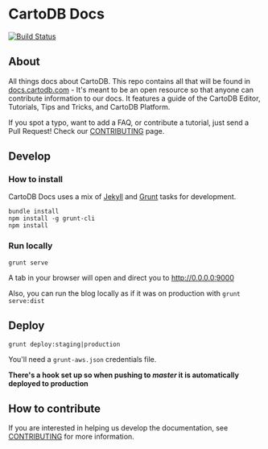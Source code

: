 # CartoDB Docs

[![Build Status](https://travis-ci.org/CartoDB/docs.svg?branch=master)](https://travis-ci.org/CartoDB/docs)


## About

All things docs about CartoDB. This repo contains all that will be found in [docs.cartodb.com](http://docs.cartodb.com/) - It's meant to be an open resource so that anyone can contribute information to our docs. It features a guide of the CartoDB Editor, Tutorials, Tips and Tricks, and CartoDB Platform. 

If you spot a typo, want to add a FAQ, or contribute a tutorial, just send a Pull Request! Check our [CONTRIBUTING](CONTRIBUTING.md) page.


## Develop

### How to install

CartoDB Docs uses a mix of [Jekyll](http://jekyllrb.com/) and [Grunt](http://gruntjs.com/) tasks for development.

```
bundle install
npm install -g grunt-cli
npm install
```


### Run locally

```
grunt serve
```

A tab in your browser will open and direct you to http://0.0.0.0:9000

Also, you can run the blog locally as if it was on production with `grunt serve:dist`


## Deploy

```
grunt deploy:staging|production
```

You'll need a `grunt-aws.json` credentials file.

**There's a hook set up so when pushing to _master_ it is automatically deployed to production**


## How to contribute 

If you are interested in helping us develop the documentation, see [CONTRIBUTING](CONTRIBUTING.md) for more information.
